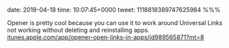 date: 2019-04-18
time: 10:07:45+0000
tweet: 1118818389747625984
%%%

Opener is pretty cool because you can use it to work around Universal Links not working without deleting and reinstalling apps. [itunes.apple.com/app/opener-open-links-in-apps/id989565871?mt=8](https://itunes.apple.com/app/opener-open-links-in-apps/id989565871?mt=8)
